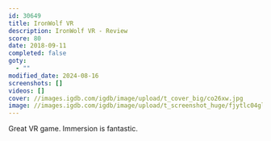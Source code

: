 ```yaml
---
id: 30649
title: IronWolf VR
description: IronWolf VR - Review
score: 80
date: 2018-09-11
completed: false
goty:
  - ""
modified_date: 2024-08-16
screenshots: []
videos: []
cover: //images.igdb.com/igdb/image/upload/t_cover_big/co26xw.jpg
image: //images.igdb.com/igdb/image/upload/t_screenshot_huge/fjytlc04glestacqrr8h.jpg
---
```

Great VR game. Immersion is fantastic.